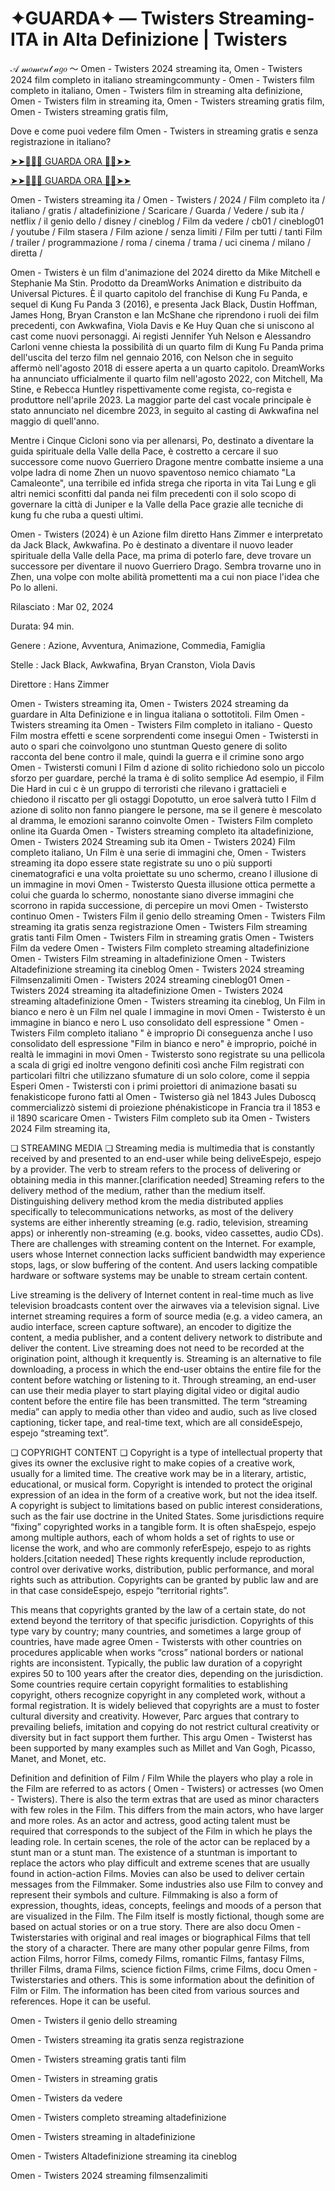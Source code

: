 # ✦GUARDA✦ — Twisters Streaming-ITA in Alta Definizione | Twisters
𝒜 𝓂𝑜𝓂𝑒𝓃𝓉 𝒶𝑔𝑜 ～ Omen - Twisters 2024 streaming ita, Omen - Twisters 2024 film completo in italiano streamingcommunty - Omen - Twisters film completo in italiano, Omen - Twisters film in streaming alta definizione, Omen - Twisters film in streaming ita, Omen - Twisters streaming gratis film, Omen - Twisters streaming gratis film,

Dove e come puoi vedere film Omen - Twisters in streaming gratis e senza registrazione in italiano?

[➤➤🔴✅📱 GUARDA ORA 🔴✅➤➤](https://www.megavids.online/movie/718821/twisters.html?githCODE)

[➤➤🔴✅📱 GUARDA ORA 🔴✅➤➤](https://www.megavids.online/movie/718821/twisters.html?githCODE)

Omen - Twisters streaming ita / Omen - Twisters / 2024 / Film completo ita / italiano / gratis / altadefinizione / Scaricare / Guarda / Vedere / sub ita / netflix / il genio dello / disney / cineblog / Film da vedere / cb01 / cineblog01 / youtube / Film stasera / Film azione / senza limiti / Film per tutti / tanti Film / trailer / programmazione / roma / cinema / trama / uci cinema / milano / diretta /

Omen - Twisters è un film d'animazione del 2024 diretto da Mike Mitchell e Stephanie Ma Stin. Prodotto da DreamWorks Animation e distribuito da Universal Pictures. È il quarto capitolo del franchise di Kung Fu Panda, e sequel di Kung Fu Panda 3 (2016), e presenta Jack Black, Dustin Hoffman, James Hong, Bryan Cranston e Ian McShane che riprendono i ruoli dei film precedenti, con Awkwafina, Viola Davis e Ke Huy Quan che si uniscono al cast come nuovi personaggi. Ai registi Jennifer Yuh Nelson e Alessandro Carloni venne chiesta la possibilità di un quarto film di Kung Fu Panda prima dell'uscita del terzo film nel gennaio 2016, con Nelson che in seguito affermò nell'agosto 2018 di essere aperta a un quarto capitolo. DreamWorks ha annunciato ufficialmente il quarto film nell'agosto 2022, con Mitchell, Ma Stine, e Rebecca Huntley rispettivamente come regista, co-regista e produttore nell'aprile 2023. La maggior parte del cast vocale principale è stato annunciato nel dicembre 2023, in seguito al casting di Awkwafina nel maggio di quell'anno.

Mentre i Cinque Cicloni sono via per allenarsi, Po, destinato a diventare la guida spirituale della Valle della Pace, è costretto a cercare il suo successore come nuovo Guerriero Dragone mentre combatte insieme a una volpe ladra di nome Zhen un nuovo spaventoso nemico chiamato "La Camaleonte", una terribile ed infida strega che riporta in vita Tai Lung e gli altri nemici sconfitti dal panda nei film precedenti con il solo scopo di governare la città di Juniper e la Valle della Pace grazie alle tecniche di kung fu che ruba a questi ultimi.

Omen - Twisters (2024) è un Azione film diretto Hans Zimmer e interpretato da Jack Black, Awkwafina. Po è destinato a diventare il nuovo leader spirituale della Valle della Pace, ma prima di poterlo fare, deve trovare un successore per diventare il nuovo Guerriero Drago. Sembra trovarne uno in Zhen, una volpe con molte abilità promettenti ma a cui non piace l'idea che Po lo alleni.

Rilasciato : Mar 02, 2024

Durata: 94 min.

Genere : Azione, Avventura, Animazione, Commedia, Famiglia

Stelle : Jack Black, Awkwafina, Bryan Cranston, Viola Davis

Direttore : Hans Zimmer

Omen - Twisters streaming ita, Omen - Twisters 2024 streaming da guardare in Alta Definizione e in lingua italiana o sottotitoli. Film Omen - Twisters streaming ita Omen - Twisters Film completo in italiano - Questo Film mostra effetti e scene sorprendenti come insegui Omen - Twistersti in auto o spari che coinvolgono uno stuntman Questo genere di solito racconta del bene contro il male, quindi la guerra e il crimine sono argo Omen - Twistersti comuni I Film d azione di solito richiedono solo un piccolo sforzo per guardare, perché la trama è di solito semplice Ad esempio, il Film Die Hard in cui c è un gruppo di terroristi che rilevano i grattacieli e chiedono il riscatto per gli ostaggi Dopotutto, un eroe salverà tutto I Film d azione di solito non fanno piangere le persone, ma se il genere è mescolato al dramma, le emozioni saranno coinvolte Omen - Twisters Film completo online ita Guarda Omen - Twisters streaming completo ita altadefinizione, Omen - Twisters 2024 Streaming sub ita Omen - Twisters 2024) Film completo italiano, Un Film è una serie di immagini che, Omen - Twisters streaming ita dopo essere state registrate su uno o più supporti cinematografici e una volta proiettate su uno schermo, creano l illusione di un immagine in movi Omen - Twistersto Questa illusione ottica permette a colui che guarda lo schermo, nonostante siano diverse immagini che scorrono in rapida successione, di percepire un movi Omen - Twistersto continuo Omen - Twisters Film il genio dello streaming Omen - Twisters Film streaming ita gratis senza registrazione Omen - Twisters Film streaming gratis tanti Film Omen - Twisters Film in streaming gratis Omen - Twisters Film da vedere Omen - Twisters Film completo streaming altadefinizione Omen - Twisters Film streaming in altadefinizione Omen - Twisters Altadefinizione streaming ita cineblog Omen - Twisters 2024 streaming Filmsenzalimiti Omen - Twisters 2024 streaming cineblog01 Omen - Twisters 2024 streaming ita altadefinizione Omen - Twisters 2024 streaming altadefinizione Omen - Twisters streaming ita cineblog, Un Film in bianco e nero è un Film nel quale l immagine in movi Omen - Twistersto è un immagine in bianco e nero L uso consolidato dell espressione " Omen - Twisters Film completo italiano " è improprio Di conseguenza anche l uso consolidato dell espressione "Film in bianco e nero" è improprio, poiché in realtà le immagini in movi Omen - Twistersto sono registrate su una pellicola a scala di grigi ed inoltre vengono definiti così anche Film registrati con particolari filtri che utilizzano sfumature di un solo colore, come il seppia Esperi Omen - Twistersti con i primi proiettori di animazione basati su fenakisticope furono fatti al Omen - Twisterso già nel 1843 Jules Duboscq commercializzò sistemi di proiezione phénakisticope in Francia tra il 1853 e il 1890 scaricare Omen - Twisters Film completo sub ita Omen - Twisters 2024 Film streaming ita,

❏ STREAMING MEDIA ❏ Streaming media is multimedia that is constantly received by and presented to an end-user while being deliveEspejo, espejo by a provider. The verb to stream refers to the process of delivering or obtaining media in this manner.[clarification needed] Streaming refers to the delivery method of the medium, rather than the medium itself. Distinguishing delivery method krom the media distributed applies specifically to telecommunications networks, as most of the delivery systems are either inherently streaming (e.g. radio, television, streaming apps) or inherently non-streaming (e.g. books, video cassettes, audio CDs). There are challenges with streaming content on the Internet. For example, users whose Internet connection lacks sufficient bandwidth may experience stops, lags, or slow buffering of the content. And users lacking compatible hardware or software systems may be unable to stream certain content.

Live streaming is the delivery of Internet content in real-time much as live television broadcasts content over the airwaves via a television signal. Live internet streaming requires a form of source media (e.g. a video camera, an audio interface, screen capture software), an encoder to digitize the content, a media publisher, and a content delivery network to distribute and deliver the content. Live streaming does not need to be recorded at the origination point, although it krequently is. Streaming is an alternative to file downloading, a process in which the end-user obtains the entire file for the content before watching or listening to it. Through streaming, an end-user can use their media player to start playing digital video or digital audio content before the entire file has been transmitted. The term “streaming media” can apply to media other than video and audio, such as live closed captioning, ticker tape, and real-time text, which are all consideEspejo, espejo “streaming text”.

❏ COPYRIGHT CONTENT ❏ Copyright is a type of intellectual property that gives its owner the exclusive right to make copies of a creative work, usually for a limited time. The creative work may be in a literary, artistic, educational, or musical form. Copyright is intended to protect the original expression of an idea in the form of a creative work, but not the idea itself. A copyright is subject to limitations based on public interest considerations, such as the fair use doctrine in the United States. Some jurisdictions require “fixing” copyrighted works in a tangible form. It is often shaEspejo, espejo among multiple authors, each of whom holds a set of rights to use or license the work, and who are commonly referEspejo, espejo to as rights holders.[citation needed] These rights krequently include reproduction, control over derivative works, distribution, public performance, and moral rights such as attribution. Copyrights can be granted by public law and are in that case consideEspejo, espejo “territorial rights”.

This means that copyrights granted by the law of a certain state, do not extend beyond the territory of that specific jurisdiction. Copyrights of this type vary by country; many countries, and sometimes a large group of countries, have made agree Omen - Twistersts with other countries on procedures applicable when works “cross” national borders or national rights are inconsistent. Typically, the public law duration of a copyright expires 50 to 100 years after the creator dies, depending on the jurisdiction. Some countries require certain copyright formalities to establishing copyright, others recognize copyright in any completed work, without a formal registration. It is widely believed that copyrights are a must to foster cultural diversity and creativity. However, Parc argues that contrary to prevailing beliefs, imitation and copying do not restrict cultural creativity or diversity but in fact support them further. This argu Omen - Twisterst has been supported by many examples such as Millet and Van Gogh, Picasso, Manet, and Monet, etc.

Definition and definition of Film / Film While the players who play a role in the Film are referred to as actors ( Omen - Twisters) or actresses (wo Omen - Twisters). There is also the term extras that are used as minor characters with few roles in the Film. This differs from the main actors, who have larger and more roles. As an actor and actress, good acting talent must be required that corresponds to the subject of the Film in which he plays the leading role. In certain scenes, the role of the actor can be replaced by a stunt man or a stunt man. The existence of a stuntman is important to replace the actors who play difficult and extreme scenes that are usually found in action-action Films. Movies can also be used to deliver certain messages from the Filmmaker. Some industries also use Film to convey and represent their symbols and culture. Filmmaking is also a form of expression, thoughts, ideas, concepts, feelings and moods of a person that are visualized in the Film. The Film itself is mostly fictional, though some are based on actual stories or on a true story. There are also docu Omen - Twisterstaries with original and real images or biographical Films that tell the story of a character. There are many other popular genre Films, from action Films, horror Films, comedy Films, romantic Films, fantasy Films, thriller Films, drama Films, science fiction Films, crime Films, docu Omen - Twisterstaries and others. This is some information about the definition of Film or Film. The information has been cited from various sources and references. Hope it can be useful.

Omen - Twisters il genio dello streaming

Omen - Twisters streaming ita gratis senza registrazione

Omen - Twisters streaming gratis tanti film

Omen - Twisters in streaming gratis

Omen - Twisters da vedere

Omen - Twisters completo streaming altadefinizione

Omen - Twisters streaming in altadefinizione

Omen - Twisters Altadefinizione streaming ita cineblog

Omen - Twisters 2024 streaming filmsenzalimiti
